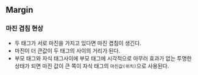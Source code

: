 ## Margin

### 마진 겹침 현상

* 두 태그가 서로 마진을 가지고 있다면 마진 겹침이 생긴다.
* 마진이 더 큰값이 두 태그의 사이의 거리가 된다.
* 부모 태그와 자식 태그사이에 부모 태그에 시각적으로 아무러 효과가 없는 투명한 상태가 되면 마진 값이 큰 쪽이 자식 태그의 `마진값(위치)`으로 사용된다.
